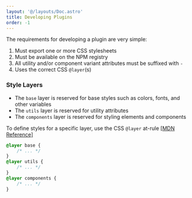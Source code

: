 ```yaml
---
layout: '@/layouts/Doc.astro'
title: Developing Plugins
order: -1
---
```


The requirements for developing a plugin are very simple:

1. Must export one or more CSS stylesheets
2. Must be available on the NPM registry
3. All utility and/or component variant attributes must be suffixed with `-`
4. Uses the correct CSS `@layer`(s)

### Style Layers

- The `base` layer is reserved for base styles such as colors, fonts, and other variables
- The `utils` layer is reserved for utility attributes
- The `components` layer is reserved for styling elements and components

To define styles for a specific layer, use the CSS `@layer` at-rule [[MDN Reference]](https://developer.mozilla.org/en-US/docs/Web/CSS/@layer)

```css
@layer base {
    /* ... */
}
@layer utils {
    /* ... */
}
@layer components {
    /* ... */
}
```
